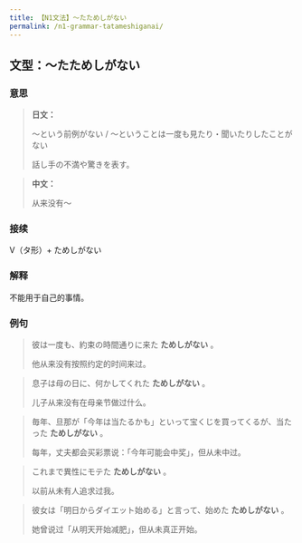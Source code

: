 ```yaml
---
title: 【N1文法】〜たためしがない
permalink: /n1-grammar-tatameshiganai/
---
```


## 文型：〜たためしがない

### 意思

> **日文：**
> 
> 〜という前例がない / 〜ということは一度も見たり・聞いたりしたことがない
> 
> 話し手の不満や驚きを表す。

> **中文：**
>
> 从来没有〜

### 接续

V（タ形）+ ためしがない

### 解释

不能用于自己的事情。

### 例句

> 彼は一度も、約束の時間通りに来た **ためしがない** 。
>
> 他从来没有按照约定的时间来过。

> 息子は母の日に、何かしてくれた **ためしがない** 。
>
> 儿子从来没有在母亲节做过什么。

> 毎年、旦那が「今年は当たるかも」といって宝くじを買ってくるが、当たった **ためしがない** 。
>
> 每年，丈夫都会买彩票说：「今年可能会中奖」，但从未中过。

> これまで異性にモテた **ためしがない** 。
>
> 以前从未有人追求过我。

> 彼女は「明日からダイエット始める」と言って、始めた **ためしがない** 。
>
> 她曾说过「从明天开始减肥」，但从未真正开始。